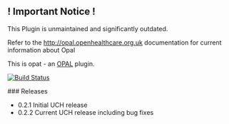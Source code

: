 ## ! Important Notice !

This Plugin is unmaintained and significantly outdated.

Refer to the http://opal.openhealthcare.org.uk documentation for current information about Opal



This is opat - an [OPAL](https://github.com/openhealthcare/opal) plugin.

[![Build
Status](https://travis-ci.org/openhealthcare/opal-opat.png?branch=master)](https://travis-ci.org/openhealthcare/opal-opat)

### Releases

* 0.2.1 Initial UCH release
* 0.2.2 Current UCH release including bug fixes

